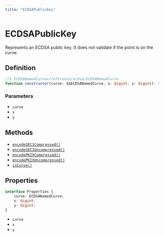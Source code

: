 ```yaml
---
title: "ECDSAPublicKey"
---
```


# ECDSAPublicKey

Represents an ECDSA public key. It does not validate if the point is on the curve.

## Definition

```ts
//$ ECDSANamedCurve=/reference/ecdsa/ECDSANamedCurve
function constructor(curve: $$ECDSANamedCurve, x: bigint, y: bigint): this;
```

### Parameters

- `curve`
- `x`
- `y`

## Methods

- [`encodeSEC1Compressed()`](/reference/ecdsa/ECDSAPublicKey/encodeSEC1Compressed)
- [`encodeSEC1Uncompressed()`](/reference/ecdsa/ECDSAPublicKey/encodeSEC1Uncompressed)
- [`encodePKIXCompressed()`](/reference/ecdsa/ECDSAPublicKey/encodePKIXCompressed)
- [`encodePKIXUncompressed()`](/reference/ecdsa/ECDSAPublicKey/encodePKIXUncompressed)
- [`isCurve()`](/referecen/main/ECDSAPublicKey/isCurve)

## Properties

```ts
interface Properties {
	curve: ECDSANamedCurve;
	x: bigint;
	y: bigint;
}
```

- `curve`
- `x`
- `y`

